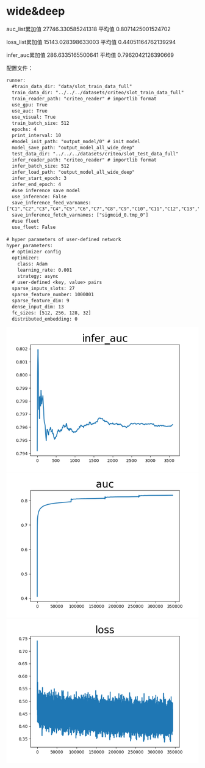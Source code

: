 # wide&deep

auc_list累加值 27746.330585241318 平均值 0.8071425001524702

loss_list累加值 15143.028398633003 平均值 0.44051164762139294

infer_auc累加值 286.6335165500641 平均值 0.7962042126390669

配置文件：

```
runner:
  #train_data_dir: "data/slot_train_data_full"
  train_data_dir: "../../../datasets/criteo/slot_train_data_full"
  train_reader_path: "criteo_reader" # importlib format
  use_gpu: True
  use_auc: True
  use_visual: True
  train_batch_size: 512
  epochs: 4
  print_interval: 10
  #model_init_path: "output_model/0" # init model
  model_save_path: "output_model_all_wide_deep"
  test_data_dir: "../../../datasets/criteo/slot_test_data_full"
  infer_reader_path: "criteo_reader" # importlib format
  infer_batch_size: 512
  infer_load_path: "output_model_all_wide_deep"
  infer_start_epoch: 3
  infer_end_epoch: 4
  #use inference save model
  use_inference: False
  save_inference_feed_varnames: ["C1","C2","C3","C4","C5","C6","C7","C8","C9","C10","C11","C12","C13","C14","C15","C16","C17","C18","C19","C20","C21","C22","C23","C24","C25","C26","dense_input"]
  save_inference_fetch_varnames: ["sigmoid_0.tmp_0"]
  #use fleet
  use_fleet: False

# hyper parameters of user-defined network
hyper_parameters:
  # optimizer config
  optimizer:
    class: Adam
    learning_rate: 0.001
    strategy: async
  # user-defined <key, value> pairs
  sparse_inputs_slots: 27
  sparse_feature_number: 1000001
  sparse_feature_dim: 9
  dense_input_dim: 13
  fc_sizes: [512, 256, 128, 32]
  distributed_embedding: 0
```
<center><img src='./infer-auc.png' width=600></center>
<center><img src='./train-auc.png' width=600></center>
<center><img src='./train-loss.png' width=600></center>